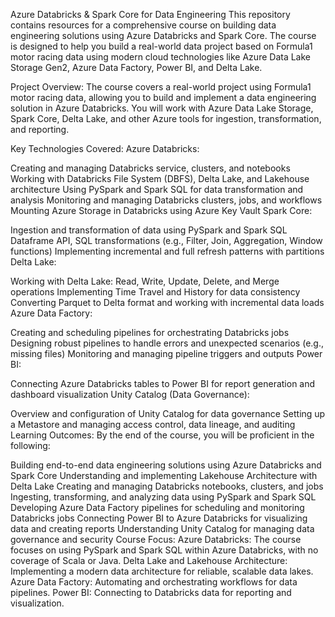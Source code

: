 Azure Databricks & Spark Core for Data Engineering
This repository contains resources for a comprehensive course on building data engineering solutions using Azure Databricks and Spark Core. The course is designed to help you build a real-world data project based on Formula1 motor racing data using modern cloud technologies like Azure Data Lake Storage Gen2, Azure Data Factory, Power BI, and Delta Lake.

Project Overview:
The course covers a real-world project using Formula1 motor racing data, allowing you to build and implement a data engineering solution in Azure Databricks. You will work with Azure Data Lake Storage, Spark Core, Delta Lake, and other Azure tools for ingestion, transformation, and reporting.


Key Technologies Covered:
Azure Databricks:

Creating and managing Databricks service, clusters, and notebooks
Working with Databricks File System (DBFS), Delta Lake, and Lakehouse architecture
Using PySpark and Spark SQL for data transformation and analysis
Monitoring and managing Databricks clusters, jobs, and workflows
Mounting Azure Storage in Databricks using Azure Key Vault
Spark Core:

Ingestion and transformation of data using PySpark and Spark SQL
Dataframe API, SQL transformations (e.g., Filter, Join, Aggregation, Window functions)
Implementing incremental and full refresh patterns with partitions
Delta Lake:

Working with Delta Lake: Read, Write, Update, Delete, and Merge operations
Implementing Time Travel and History for data consistency
Converting Parquet to Delta format and working with incremental data loads
Azure Data Factory:

Creating and scheduling pipelines for orchestrating Databricks jobs
Designing robust pipelines to handle errors and unexpected scenarios (e.g., missing files)
Monitoring and managing pipeline triggers and outputs
Power BI:

Connecting Azure Databricks tables to Power BI for report generation and dashboard visualization
Unity Catalog (Data Governance):

Overview and configuration of Unity Catalog for data governance
Setting up a Metastore and managing access control, data lineage, and auditing
Learning Outcomes:
By the end of the course, you will be proficient in the following:

Building end-to-end data engineering solutions using Azure Databricks and Spark Core
Understanding and implementing Lakehouse Architecture with Delta Lake
Creating and managing Databricks notebooks, clusters, and jobs
Ingesting, transforming, and analyzing data using PySpark and Spark SQL
Developing Azure Data Factory pipelines for scheduling and monitoring Databricks jobs
Connecting Power BI to Azure Databricks for visualizing data and creating reports
Understanding Unity Catalog for managing data governance and security
Course Focus:
Azure Databricks: The course focuses on using PySpark and Spark SQL within Azure Databricks, with no coverage of Scala or Java.
Delta Lake and Lakehouse Architecture: Implementing a modern data architecture for reliable, scalable data lakes.
Azure Data Factory: Automating and orchestrating workflows for data pipelines.
Power BI: Connecting to Databricks data for reporting and visualization.






